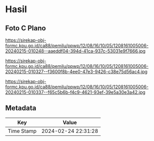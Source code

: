 # Hasil

## Foto C Plano

https://sirekap-obj-formc.kpu.go.id/ca88/pemilu/ppwp/12/08/16/10/05/1208161005006-20240215-010248--aaeddf04-394d-41ca-937c-53031e9f7666.jpg

https://sirekap-obj-formc.kpu.go.id/ca88/pemilu/ppwp/12/08/16/10/05/1208161005006-20240215-010327--f3600f8b-4ee0-47e3-9426-c38e75d56ac4.jpg

https://sirekap-obj-formc.kpu.go.id/ca88/pemilu/ppwp/12/08/16/10/05/1208161005006-20240215-010337--f65c5b6b-f4c9-4621-93ef-39e5a30e3a42.jpg


## Metadata

| Key        | Value               |
| ---------- | ------------------- |
| Time Stamp | 2024-02-24 22:31:28 |



